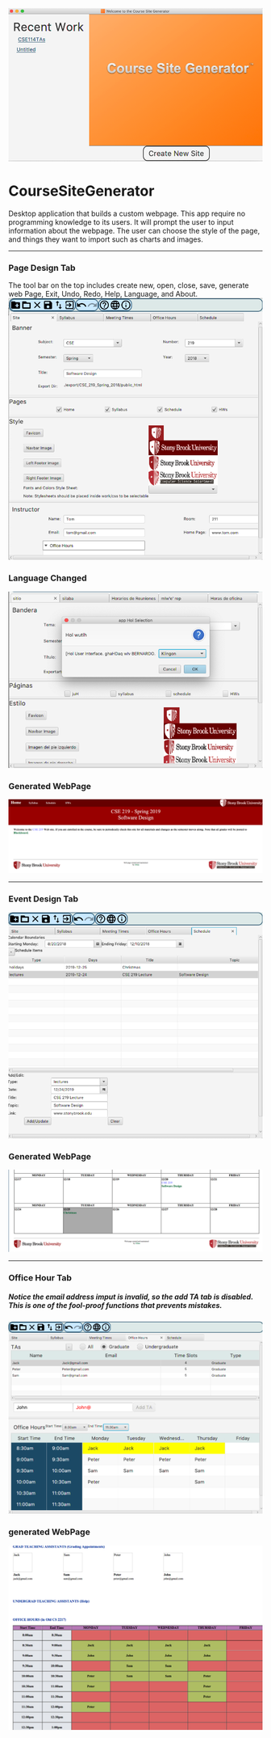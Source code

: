 ![](App.png)

CourseSiteGenerator
========
Desktop application that builds a custom webpage. This app require no programming knowledge to its users. It will prompt the user to input information about the webpage. The user can choose the style of the page, and things they want to import such as charts and images.

***
### Page Design Tab

The tool bar on the top includes create new, open, close, save, generate web Page, Exit, Undo, Redo, Help, Language, and About.
![](PageDesign.png)

### Language Changed
![](Language.png)
### Generated WebPage 
![](FirstPage.png)

*** 
### Event Design Tab
![](Event.png)
### Generated WebPage
![](Schedule.png)

***
### Office Hour Tab
##### Notice the email address imput is invalid, so the add TA tab is disabled. This is one of the fool-proof functions that prevents mistakes.
![](OfficeHourApp.png)

### generated WebPage
![](OfficeHour.png)